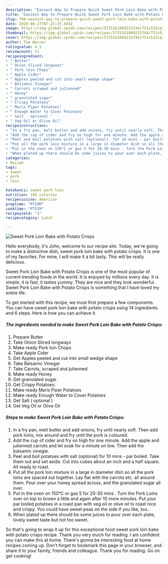 ```yaml
---
description: "Easiest Way to Prepare Quick Sweet Pork Loin Bake with Potato Crisps"
title: "Easiest Way to Prepare Quick Sweet Pork Loin Bake with Potato Crisps"
slug: 794-easiest-way-to-prepare-quick-sweet-pork-loin-bake-with-potato-crisps
date: 2020-08-27T07:23:37.444Z
image: https://img-global.cpcdn.com/recipes/5725161069215744/751x532cq70/sweet-pork-loin-bake-with-potato-crisps-recipe-main-photo.jpg
thumbnail: https://img-global.cpcdn.com/recipes/5725161069215744/751x532cq70/sweet-pork-loin-bake-with-potato-crisps-recipe-main-photo.jpg
cover: https://img-global.cpcdn.com/recipes/5725161069215744/751x532cq70/sweet-pork-loin-bake-with-potato-crisps-recipe-main-photo.jpg
author: Tom Warner
ratingvalue: 4.5
reviewcount: 11
recipeingredient:
- " Butter"
- " Onion Sliced longways"
- " Pork loin Chops"
- " Apple Cider"
- " Apples peeled and cut into small wedge shape"
- " Balsamic Vinegar"
- " Carrots scraped and julienned"
- " Honey"
- " granulated sugar"
- " Crispy Potatoes"
- " Maris Piper Potatoes"
- " Enough Water to Cover Potatoes"
- " Salt   optional "
- " Veg Oil or Olive Oil"
recipeinstructions:
- "In a fry pan, melt butter and add onions, fry until nearly soft. Then add pork loins, mix around and fry until the pork is coloured."
- "Add the cup of cider and fry on high for one minute. Add the apple and julienned carrots and let soak for a minute on low. Then add the balsamic vinegar."
- "Peel and boil potatoes with salt (optional)  for 10 mins - par boiled. Take them out and set aside. Cut into cubes about an inch and a half square. All ready to roast."
- "Put all the pork loin mixture in a large in diameter dish so all the pork loins are spaced out together. Lay flat with the carrots etc. all around them. Pour over your honey spread across, and the granulated sugar all over."
- "Put in the oven on 150°C or gas 5 for 20-30 mins . Turn the Pork Loins over on top to brown a little  and again after 10 more minutes. Put your par boiled potatoes in a roast pan with  veg oil or olive oil to roast nice and  crispy.  You could have sweet peas on the side if you like, too.."
- "When plated up there should be some juices to pour over each plate, lovely sweet taste but not too sweet."
categories:
- Recipe
tags:
- sweet
- pork
- loin

katakunci: sweet pork loin 
nutrition: 185 calories
recipecuisine: American
preptime: "PT29M"
cooktime: "PT52M"
recipeyield: "3"
recipecategory: Lunch

---
```



![Sweet Pork Loin Bake with Potato Crisps](https://img-global.cpcdn.com/recipes/5725161069215744/751x532cq70/sweet-pork-loin-bake-with-potato-crisps-recipe-main-photo.jpg)

Hello everybody, it's John, welcome to our recipe site. Today, we're going to make a distinctive dish, sweet pork loin bake with potato crisps. It is one of my favorites. For mine, I will make it a bit tasty. This will be really delicious.

Sweet Pork Loin Bake with Potato Crisps is one of the most popular of current trending foods in the world. It is enjoyed by millions every day. It is simple, it is fast, it tastes yummy. They are nice and they look wonderful. Sweet Pork Loin Bake with Potato Crisps is something that I have loved my entire life.




To get started with this recipe, we must first prepare a few components. You can have sweet pork loin bake with potato crisps using 14 ingredients and 6 steps. Here is how you can achieve it.

##### The ingredients needed to make Sweet Pork Loin Bake with Potato Crisps:

1. Prepare  Butter
1. Take  Onion Sliced longways
1. Make ready  Pork loin Chops
1. Take  Apple Cider
1. Get  Apples peeled and cut into small wedge shape
1. Take  Balsamic Vinegar
1. Take  Carrots, scraped and julienned
1. Make ready  Honey
1. Get  granulated sugar
1. Get  Crispy Potatoes:
1. Make ready  Maris Piper Potatoes
1. Make ready  Enough Water to Cover Potatoes
1. Get  Salt  ( optional )
1. Get  Veg Oil or Olive Oil




##### Steps to make Sweet Pork Loin Bake with Potato Crisps:

1. In a fry pan, melt butter and add onions, fry until nearly soft. Then add pork loins, mix around and fry until the pork is coloured.
1. Add the cup of cider and fry on high for one minute. Add the apple and julienned carrots and let soak for a minute on low. Then add the balsamic vinegar.
1. Peel and boil potatoes with salt (optional)  for 10 mins - par boiled. Take them out and set aside. Cut into cubes about an inch and a half square. All ready to roast.
1. Put all the pork loin mixture in a large in diameter dish so all the pork loins are spaced out together. Lay flat with the carrots etc. all around them. Pour over your honey spread across, and the granulated sugar all over.
1. Put in the oven on 150°C or gas 5 for 20-30 mins . Turn the Pork Loins over on top to brown a little  and again after 10 more minutes. Put your par boiled potatoes in a roast pan with  veg oil or olive oil to roast nice and  crispy.  You could have sweet peas on the side if you like, too..
1. When plated up there should be some juices to pour over each plate, lovely sweet taste but not too sweet.




So that's going to wrap it up for this exceptional food sweet pork loin bake with potato crisps recipe. Thank you very much for reading. I am confident you can make this at home. There's gonna be interesting food at home recipes coming up. Don't forget to bookmark this page in your browser, and share it to your family, friends and colleague. Thank you for reading. Go on get cooking!
